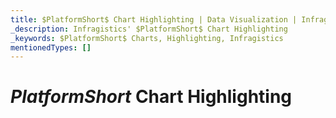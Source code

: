 ```yaml
---
title: $PlatformShort$ Chart Highlighting | Data Visualization | Infragistics
_description: Infragistics' $PlatformShort$ Chart Highlighting
_keywords: $PlatformShort$ Charts, Highlighting, Infragistics
mentionedTypes: []
---
```


# $PlatformShort$ Chart Highlighting

<!-- TODO combine
category-chart-highlighting.md
data-chart-series-highlighting.md
-->